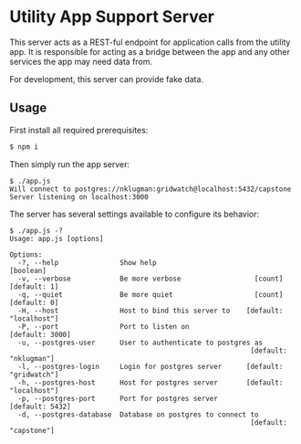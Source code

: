Utility App Support Server
==========================

This server acts as a REST-ful endpoint for application calls from the utility
app. It is responsible for acting as a bridge between the app and any other
services the app may need data from.

For development, this server can provide fake data.


Usage
-----

First install all required prerequisites:

```bash
$ npm i
```

Then simply run the app server:

```
$ ./app.js
Will connect to postgres://nklugman:gridwatch@localhost:5432/capstone
Server listening on localhost:3000
```

The server has several settings available to configure its behavior:

```
$ ./app.js -?
Usage: app.js [options]

Options:
  -?, --help               Show help                                   [boolean]
  -v, --verbose            Be more verbose                  [count] [default: 1]
  -q, --quiet              Be more quiet                    [count] [default: 0]
  -H, --host               Host to bind this server to    [default: "localhost"]
  -P, --port               Port to listen on                     [default: 3000]
  -u, --postgres-user      User to authenticate to postgres as
                                                           [default: "nklugman"]
  -l, --postgres-login     Login for postgres server      [default: "gridwatch"]
  -h, --postgres-host      Host for postgres server       [default: "localhost"]
  -p, --postgres-port      Port for postgres server              [default: 5432]
  -d, --postgres-database  Database on postgres to connect to
                                                           [default: "capstone"]
```
